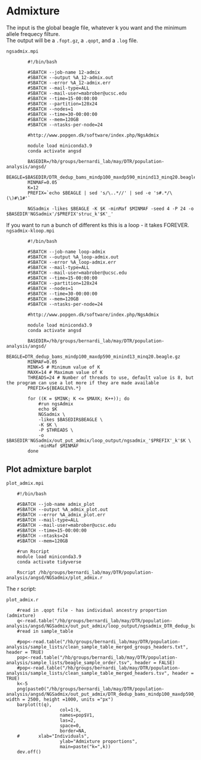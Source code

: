 # Admixture 

The input is the global beagle file, whatever k you want and the minimum allele frequecy filture. \
The output will be a `.fopt.gz`, a `.qopt`, and a `.log` file. 

`ngsadmix.mpi`

			#!/bin/bash

			#SBATCH --job-name 12-admix
			#SBATCH --output %A_12-admix.out
			#SBATCH --error %A_12-admix.err
			#SBATCH --mail-type=ALL
			#SBATCH --mail-user=mabrober@ucsc.edu
			#SBATCH --time=15-00:00:00
			#SBATCH --partition=128x24
			#SBATCH --nodes=1
			#SBATCH --time=30-00:00:00
			#SBATCH --mem=120GB
			#SBATCH --ntasks-per-node=24

			#http://www.popgen.dk/software/index.php/NgsAdmix

			module load miniconda3.9
			conda activate angsd

			BASEDIR=/hb/groups/bernardi_lab/may/DTR/population-analysis/angsd/
			BEAGLE=$BASEDIR/DTR_dedup_bams_mindp100_maxdp590_minind13_minq20.beagle.gz
			MINMAF=0.05
			K=12
			PREFIX=`echo $BEAGLE | sed 's/\..*//' | sed -e 's#.*/\(\)#\1#'`

			NGSadmix -likes $BEAGLE -K $K -minMaf $MINMAF -seed 4 -P 24 -o $BASEDIR'NGSadmix'/$PREFIX'struc_k'$K'_'

If you want to run a bunch of different ks this is a loop - it takes FOREVER. 
`ngsadmix-kloop.mpi`
	
			#!/bin/bash

			#SBATCH --job-name loop-admix
			#SBATCH --output %A_loop-admix.out
			#SBATCH --error %A_loop-admix.err
			#SBATCH --mail-type=ALL
			#SBATCH --mail-user=mabrober@ucsc.edu
			#SBATCH --time=15-00:00:00
			#SBATCH --partition=128x24
			#SBATCH --nodes=1
			#SBATCH --time=30-00:00:00
			#SBATCH --mem=120GB
			#SBATCH --ntasks-per-node=24

			#http://www.popgen.dk/software/index.php/NgsAdmix

			module load miniconda3.9
			conda activate angsd

			BASEDIR=/hb/groups/bernardi_lab/may/DTR/population-analysis/angsd/
			BEAGLE=DTR_dedup_bams_mindp100_maxdp590_minind13_minq20.beagle.gz
			MINMAF=0.05
			MINK=5 # Minimum value of K
			MAXK=14 # Maximum value of K
			THREADS=24 # Number of threads to use, default value is 8, but the program can use a lot more if they are made available
			PREFIX=${BEAGLE%%.*}

			for ((K = $MINK; K <= $MAXK; K++)); do
				#run ngsAdmix
				echo $K
				NGSadmix \
				-likes $BASEDIR$BEAGLE \
				-K $K \
				-P $THREADS \
				-o $BASEDIR'NGSadmix/out_put_admix/loop_output/ngsadmix_'$PREFIX'_k'$K \
				-minMaf $MINMAF
			done

## Plot admixture barplot
`plot_admix.mpi`

		#!/bin/bash

		#SBATCH --job-name admix_plot
		#SBATCH --output %A_admix_plot.out
		#SBATCH --error %A_admix_plot.err
		#SBATCH --mail-type=ALL
		#SBATCH --mail-user=mabrober@ucsc.edu
		#SBATCH --time=15-00:00:00
		#SBATCH --ntasks=24
		#SBATCH --mem=120GB

		#run Rscript
		module load miniconda3.9
		conda activate tidyverse

		Rscript /hb/groups/bernardi_lab/may/DTR/population-analysis/angsd/NGSadmix/plot_admix.r

The r script: 		
		
`plot_admix.r` 

		#read in .qopt file - has individual ancestry proportion (admixture)
		q<-read.table("/hb/groups/bernardi_lab/may/DTR/population-analysis/angsd/NGSadmix/out_put_admix/loop_output/ngsadmix_DTR_dedup_bams_mindp100_maxdp590_minind13_minq20_k5.qopt")
		#read in sample_table

		#pop<-read.table("/hb/groups/bernardi_lab/may/DTR/population-analysis/sample_lists/clean_sample_table_merged_groups_headers.txt", header = TRUE)
		pop<-read.table("/hb/groups/bernardi_lab/may/DTR/population-analysis/sample_lists/beagle_sample_order.tsv", header = FALSE)
		#pop<-read.table("/hb/groups/bernardi_lab/may/DTR/population-analysis/sample_lists/clean_sample_table_merged_headers.tsv", header = TRUE)
		k<-5
		png(paste0("/hb/groups/bernardi_lab/may/DTR/population-analysis/angsd/NGSadmix/out_put_admix/DTR_dedup_bams_mindp100_maxdp590_minind13_minq20_k",k,"all_beagle_order.png"), width = 2500, height =1000, units ="px")
		barplot(t(q),
						col=1:k,
						names=pop$V1,
						las=2,
						space=0,
						border=NA,
		#       xlab="Individuals",
						ylab="Admixture proportions",
						main=paste("k=",k))
		dev.off()
